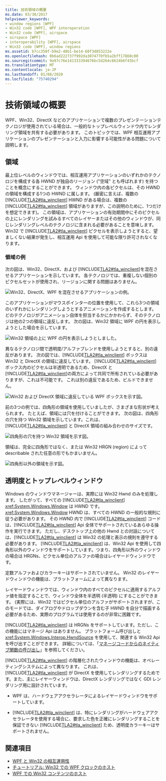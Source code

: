 ```yaml
---
title: 技術領域の概要
ms.date: 03/30/2017
helpviewer_keywords:
- window regions [WPF]
- Win32 code [WPF], WPF interoperation
- Win32 code [WPF], airspace
- airspace [WPF]
- interoperability [WPF], airspace
- Win32 code [WPF], window regions
ms.assetid: b7cc350f-b9e2-48b1-be14-60f3d853222e
ms.openlocfilehash: 0b6ad222737f992da3074770fb5a2bff17860c00
ms.sourcegitcommit: 9a97c76e141333394676bc5d264c6624b6f45bcf
ms.translationtype: MT
ms.contentlocale: ja-JP
ms.lasthandoff: 01/08/2020
ms.locfileid: "75740294"
---
```

# <a name="technology-regions-overview"></a>技術領域の概要
WPF、Win32、DirectX などのアプリケーションで複数のプレゼンテーションテクノロジが使用されている場合は、一般的なトップレベルウィンドウ内でレンダリング領域を共有する必要があります。 このトピックでは、WPF 相互運用アプリケーションのプレゼンテーションと入力に影響する可能性がある問題について説明します。  
  
## <a name="regions"></a>領域  
 最上位レベルのウィンドウでは、相互運用アプリケーションのいずれかのテクノロジを構成する各 HWND が独自のリージョン ("空域" とも呼ばれます) を持つことを概念にすることができます。 ウィンドウ内の各ピクセルは、その HWND の領域を構成する1つの HWND に属します。 (厳密に言えば、複数の [!INCLUDE[TLA2#tla_winclient](../../../../includes/tla2sharptla-winclient-md.md)] HWND がある場合は、複数の [!INCLUDE[TLA2#tla_winclient](../../../../includes/tla2sharptla-winclient-md.md)] 領域がありますが、この説明のために、1つだけを想定できます)。 この領域は、アプリケーションの有効期間中にそのピクセルの上にレンダリングを試みるすべてのレイヤーまたはその他のウィンドウが、同じレンダリングレベルのテクノロジに含まれる必要があることを意味します。 Win32 で [!INCLUDE[TLA2#tla_winclient](../../../../includes/tla2sharptla-winclient-md.md)] ピクセルを表示しようとすると、望ましくない結果が発生し、相互運用 Api を使用して可能な限り許可されなくなります。  
  
### <a name="region-examples"></a>領域の例  
 次の図は、Win32、DirectX、および [!INCLUDE[TLA2#tla_winclient](../../../../includes/tla2sharptla-winclient-md.md)]を混在させるアプリケーションを示しています。 各テクノロジでは、重複しない個別のピクセルセットが使用され、リージョンに関する問題はありません。  
  
 ![Win32、DirectX、WPF を混在させるアプリケーションの例。](./media/technology-regions-overview/win32-directx-windows-presentation-foundation-application.png)  
  
 このアプリケーションがマウスポインターの位置を使用して、これら3つの領域のいずれかにレンダリングしようとするアニメーションを作成するとします。 どのテクノロジがアニメーション自体を担当するかにかかわらず、そのテクノロジは他の2つの領域に違反します。 次の図は、Win32 領域に WPF の円を表示しようとした場合を示しています。  
  
 ![Win32 領域の上に WPF の円を表示しようとしました。](./media/technology-regions-overview/render-windows-presentation-foundation-circle-over-win32-region.png)  
  
 異なるテクノロジ間で透明度/アルファブレンドを使用しようとすると、別の違反があります。  次の図では、[!INCLUDE[TLA2#tla_winclient](../../../../includes/tla2sharptla-winclient-md.md)] ボックスは Win32 と DirectX の領域に違反しています。 [!INCLUDE[TLA2#tla_winclient](../../../../includes/tla2sharptla-winclient-md.md)] ボックス内のピクセルは半透明であるため、DirectX と [!INCLUDE[TLA2#tla_winclient](../../../../includes/tla2sharptla-winclient-md.md)]の両方によって共同で所有されている必要がありますが、これは不可能です。  これは別の違反であるため、ビルドできません。  
  
 ![Win32 および DirectX 領域に違反している WPF ボックスを示す図。](./media/technology-regions-overview/windows-foundation-presentation-box-violate-win32-directx-region.png)  
  
 前の3つの例では、四角形の領域を使用していましたが、さまざまな形状が考えられます。  たとえば、領域には穴を付けることができます。 次の図は、四角形の穴を持つ Win32 領域を示しています。これは、[!INCLUDE[TLA2#tla_winclient](../../../../includes/tla2sharptla-winclient-md.md)] と DirectX 領域の組み合わせのサイズです。  
  
 ![四角形の穴を持つ Win32 領域を示す図。](./media/technology-regions-overview/win32-region-rectangular-hole.png)  
  
 領域は、完全に四角形ではなく、または Win32 HRGN (region) によって describable された任意の形でもかまいません。  
  
 ![四角形以外の領域を示す図。](./media/technology-regions-overview/nonrectangular-win32-region.png)  
  
## <a name="transparency-and-top-level-windows"></a>透明度とトップレベルウィンドウ  
 Windows のウィンドウマネージャーは、実際には Win32 Hwnd のみを処理します。 したがって、すべての [!INCLUDE[TLA2#tla_winclient](../../../../includes/tla2sharptla-winclient-md.md)] <xref:System.Windows.Window> は HWND です。 <xref:System.Windows.Window> HWND は、すべての HWND の一般的な規則に従う必要があります。 その HWND 内で [!INCLUDE[TLA2#tla_winclient](../../../../includes/tla2sharptla-winclient-md.md)] コードは、[!INCLUDE[TLA2#tla_winclient](../../../../includes/tla2sharptla-winclient-md.md)] Api 全体でサポートされているあらゆる操作を実行できます。 ただし、デスクトップ上の他の Hwnd との対話については、[!INCLUDE[TLA2#tla_winclient](../../../../includes/tla2sharptla-winclient-md.md)] は Win32 の処理と表示の規則を遵守する必要があります。  [!INCLUDE[TLA2#tla_winclient](../../../../includes/tla2sharptla-winclient-md.md)] は、Win32 Api を使用して四角形以外のウィンドウをサポートしています。つまり、四角形以外のウィンドウの場合は HRGNs、ピクセル単位のアルファの場合はレイヤードウィンドウです。  
  
 定数アルファおよびカラーキーはサポートされていません。  Win32 のレイヤードウィンドウの機能は、プラットフォームによって異なります。  
  
 レイヤードウィンドウでは、ウィンドウ内のすべてのピクセルに適用するアルファ値を指定することで、ウィンドウ全体を半透明 (半透明) にすることができます。  (実際には、Win32 ではピクセル単位のアルファがサポートされますが、このモードでは、ダイアログやドロップダウンを含む子 HWND を自分で描画する必要があるため、実際のプログラムでは使用するのが非常に困難です。  
  
 [!INCLUDE[TLA2#tla_winclient](../../../../includes/tla2sharptla-winclient-md.md)] は HRGNs をサポートしています。ただし、この機能にはマネージ Api はありません。 プラットフォーム呼び出しと <xref:System.Windows.Interop.HwndSource> を使用して、関連する Win32 Api を呼び出すことができます。 詳細については、「[マネージコードからのネイティブ関数の呼び出し](/cpp/dotnet/calling-native-functions-from-managed-code)」を参照してください。  
  
 [!INCLUDE[TLA2#tla_winclient](../../../../includes/tla2sharptla-winclient-md.md)] の階層化されたウィンドウの機能は、オペレーティングシステムによって異なります。 これは、[!INCLUDE[TLA2#tla_winclient](../../../../includes/tla2sharptla-winclient-md.md)] が DirectX を使用してレンダリングするためです。また、主にレイヤーウィンドウは、DirectX レンダリングではなく GDI レンダリング用に設計されています。  
  
- WPF は、ハードウェアアクセラレータによるレイヤードウィンドウをサポートしています。  
  
- [!INCLUDE[TLA2#tla_winclient](../../../../includes/tla2sharptla-winclient-md.md)] は、特にレンダリングがハードウェアアクセラレータを使用する場合に、要求した色を正確にレンダリングすることを保証できない [!INCLUDE[TLA2#tla_winclient](../../../../includes/tla2sharptla-winclient-md.md)] ため、透明度カラーキーはサポートされません。  
  
## <a name="see-also"></a>関連項目

- [WPF と Win32 の相互運用性](wpf-and-win32-interoperation.md)
- [チュートリアル: Win32 での WPF クロックのホスト](walkthrough-hosting-a-wpf-clock-in-win32.md)
- [WPF での Win32 コンテンツのホスト](hosting-win32-content-in-wpf.md)

